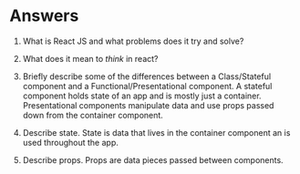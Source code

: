 # Answers

1.  What is React JS and what problems does it try and solve?

1.  What does it mean to _think_ in react?

1.  Briefly describe some of the differences between a Class/Stateful component and a Functional/Presentational component.
    A stateful component holds state of an app and is mostly just a container. Presentational components manipulate data and use props passed down from the container component.
1.  Describe state.
    State is data that lives in the container component an is used throughout the app.

1.  Describe props.
    Props are data pieces passed between components.